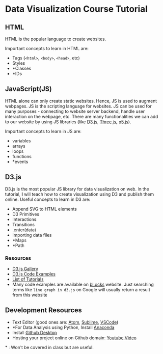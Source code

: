 # Data Visualization Course Tutorial

## HTML
HTML is the popular language to create websites. 

Important concepts to learn in HTML are:
* Tags (`<html>`, `<body>`, `<head>`, etc)
* Styles
* *Classes
* *IDs

## JavaScript(JS)
HTML alone can only create static websites. Hence, JS is used to augment webpages. JS is the scripting language for websites. JS can be used for many purposes - connecting to website server backend, handle user interaction on the webpage, etc. There are many functionalities we can add to our website by using JS libraries (like [D3.js](https://d3js.org), [Three.js](https://threejs.org), [p5.js](https://p5js.org)). 

Important concepts to learn in JS are:
* variables
* arrays
* loops
* functions
* *events

## D3.js
D3.js is the most popular JS library for data visualization on web. In the tutorial, I will teach how to create visualization using D3 and publish them online. Useful concepts to learn in D3 are:
* Append SVG to HTML elements
* D3 Primitives
* Interactions
* Transitions
* .enter(data)
* Importing data files
* *Maps
* *Path

### Resources
* [D3.js Gallery](https://github.com/d3/d3/wiki/gallery)
* [D3.js Code Examples](https://bl.ocks.org)
* [List of Tutorials](https://github.com/d3/d3/wiki/tutorials)
* Many code examples are available on [bl.ocks](https://bl.ocks.org) website. Just searching terms like `line graph in d3.js` on Google will usually return a result from this website

## Development Resources
* Text Editor (good ones are: [Atom](https://atom.io), [Sublime](https://www.sublimetext.com), [VSCode](https://code.visualstudio.com))
* *For Data Analysis using Python, Install [Anaconda](https://www.anaconda.com)
* Install [Github Desktop](https://desktop.github.com)
* Hosting your project online on Github domain: [Youtube Video]()


\* : Won't be covered in class but are useful.
